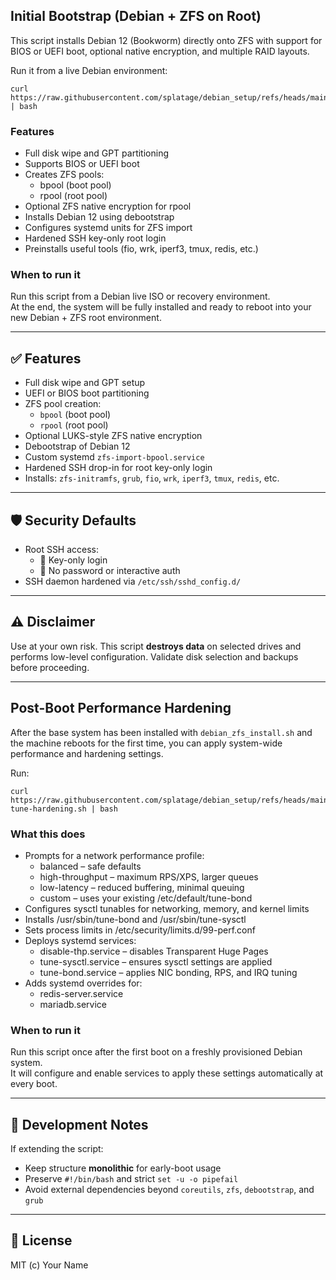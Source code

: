 ## Initial Bootstrap (Debian + ZFS on Root)

This script installs Debian 12 (Bookworm) directly onto ZFS with support for BIOS or UEFI boot, optional native encryption, and multiple RAID layouts.

Run it from a live Debian environment:

    curl https://raw.githubusercontent.com/splatage/debian_setup/refs/heads/main/debian_zfs_install.sh | bash

### Features

- Full disk wipe and GPT partitioning
- Supports BIOS or UEFI boot
- Creates ZFS pools:
  - bpool (boot pool)
  - rpool (root pool)
- Optional ZFS native encryption for rpool
- Installs Debian 12 using debootstrap
- Configures systemd units for ZFS import
- Hardened SSH key-only root login
- Preinstalls useful tools (fio, wrk, iperf3, tmux, redis, etc.)

### When to run it

Run this script from a Debian live ISO or recovery environment.  
At the end, the system will be fully installed and ready to reboot into your new Debian + ZFS root environment.

---

## ✅ Features

- Full disk wipe and GPT setup
- UEFI or BIOS boot partitioning
- ZFS pool creation:
  - `bpool` (boot pool)
  - `rpool` (root pool)
- Optional LUKS-style ZFS native encryption
- Debootstrap of Debian 12
- Custom systemd `zfs-import-bpool.service`
- Hardened SSH drop-in for root key-only login
- Installs: `zfs-initramfs`, `grub`, `fio`, `wrk`, `iperf3`, `tmux`, `redis`, etc.

---

## 🛡️ Security Defaults

- Root SSH access:
  - 🔐 Key-only login
  - 🔐 No password or interactive auth
- SSH daemon hardened via `/etc/ssh/sshd_config.d/`

---

## ⚠️ Disclaimer

Use at your own risk. This script **destroys data** on selected drives and performs low-level configuration. Validate disk selection and backups before proceeding.

---
## Post-Boot Performance Hardening

After the base system has been installed with `debian_zfs_install.sh` and the machine reboots for the first time, you can apply system-wide performance and hardening settings.

Run:

    curl https://raw.githubusercontent.com/splatage/debian_setup/refs/heads/main/perf-tune-hardening.sh | bash

### What this does

- Prompts for a network performance profile:
  - balanced – safe defaults
  - high-throughput – maximum RPS/XPS, larger queues
  - low-latency – reduced buffering, minimal queuing
  - custom – uses your existing /etc/default/tune-bond
- Configures sysctl tunables for networking, memory, and kernel limits
- Installs /usr/sbin/tune-bond and /usr/sbin/tune-sysctl
- Sets process limits in /etc/security/limits.d/99-perf.conf
- Deploys systemd services:
  - disable-thp.service – disables Transparent Huge Pages
  - tune-sysctl.service – ensures sysctl settings are applied
  - tune-bond.service – applies NIC bonding, RPS, and IRQ tuning
- Adds systemd overrides for:
  - redis-server.service
  - mariadb.service

### When to run it

Run this script once after the first boot on a freshly provisioned Debian system.  
It will configure and enable services to apply these settings automatically at every boot.

---


## 🧪 Development Notes

If extending the script:
- Keep structure **monolithic** for early-boot usage
- Preserve `#!/bin/bash` and strict `set -u -o pipefail`
- Avoid external dependencies beyond `coreutils`, `zfs`, `debootstrap`, and `grub`

---

## 📄 License

MIT (c) Your Name
